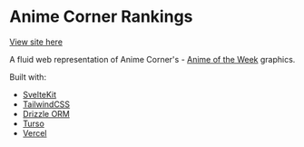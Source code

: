 # Anime Corner Rankings

[View site here](https://anime-corner-rankings.vercel.app/)

A fluid web representation of Anime Corner's - [Anime of the Week](https://animecorner.me/category/anime-corner/rankings/anime-of-the-week/) graphics.

Built with:

- [SvelteKit](https://kit.svelte.dev/)
- [TailwindCSS](https://tailwindcss.com/)
- [Drizzle ORM](https://orm.drizzle.team/)
- [Turso](https://turso.tech/)
- [Vercel](https://vercel.com/)
